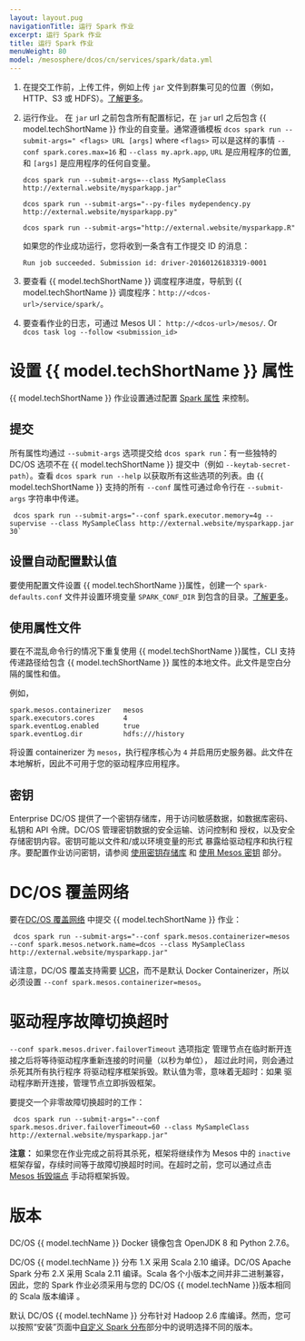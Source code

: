```yaml
---
layout: layout.pug
navigationTitle: 运行 Spark 作业
excerpt: 运行 Spark 作业
title: 运行 Spark 作业
menuWeight: 80
model: /mesosphere/dcos/cn/services/spark/data.yml
---
```

1. 在提交工作前，上传工件，例如上传 `jar` 文件到群集可见的位置（例如，HTTP、S3 或 HDFS）。[了解更多][13]。

1. 运行作业。
 在 `jar` url 之前包含所有配置标记，在 `jar` url 之后包含 {{ model.techShortName }} 作业的自变量。通常遵循模板 `dcos spark run --submit-args=" <flags> URL [args]` where `<flags>` 可以是这样的事情 `--conf spark.cores.max=16` 和 `--class my.aprk.app`, `URL` 是应用程序的位置, 和 `[args]` 是应用程序的任何自变量。
    ```    
    dcos spark run --submit-args=--class MySampleClass http://external.website/mysparkapp.jar" 

    dcos spark run --submit-args="--py-files mydependency.py http://external.website/mysparkapp.py" 

    dcos spark run --submit-args="http://external.website/mysparkapp.R" 
    ```
    如果您的作业成功运行，您将收到一条含有工作提交 ID 的消息：
    ```
    Run job succeeded. Submission id: driver-20160126183319-0001
    ```
1. 要查看 {{ model.techShortName }} 调度程序进度，导航到 {{ model.techShortName }} 调度程序：`http://<dcos-url>/service/spark/`。

1. 要查看作业的日志，可通过 Mesos UI： `http://<dcos-url>/mesos/`. Or `dcos task log --follow <submission_id>`

# 设置 {{ model.techShortName }} 属性

{{ model.techShortName }} 作业设置通过配置 [Spark 属性][14] 来控制。

## 提交

所有属性均通过 `--submit-args` 选项提交给 `dcos spark run`：有一些独特的 DC/OS 选项不在 {{ model.techShortName }} 提交中（例如 `--keytab-secret-path`）。查看 `dcos spark run --help` 以获取所有这些选项的列表。由 {{ model.techShortName }} 支持的所有 `--conf` 属性可通过命令行在 `--submit-args` 字符串中传递。
```
 dcos spark run --submit-args="--conf spark.executor.memory=4g --supervise --class MySampleClass http://external.website/mysparkapp.jar 30`
```

## 设置自动配置默认值

要使用配置文件设置 {{ model.techShortName }}属性，创建一个
`spark-defaults.conf` 文件并设置环境变量
`SPARK_CONF_DIR` 到包含的目录。[了解更多][15]。

## 使用属性文件

要在不混乱命令行的情况下重复使用 {{ model.techShortName }}属性，CLI 支持传递路径给包含 {{ model.techShortName }} 属性的本地文件。此文件是空白分隔的属性和值。

例如，

```text
spark.mesos.containerizer   mesos
spark.executors.cores       4
spark.eventLog.enabled      true
spark.eventLog.dir          hdfs:///history
```
将设置 containerizer 为 `mesos`，执行程序核心为 `4` 并启用历史服务器。此文件在本地解析，因此不可用于您的驱动程序应用程序。


## 密钥

Enterprise DC/OS 提供了一个密钥存储库，用于访问敏感数据，如数据库密码、
私钥和 API 令牌。DC/OS 管理密钥数据的安全运输、访问控制和
授权，以及安全存储密钥内容。密钥可能以文件和/或以环境变量的形式
暴露给驱动程序和执行程序。要配置作业访问密钥，请参阅
[使用密钥存储库](/mesosphere/dcos/cn/services/spark/2.3.1-2.2.1-2/security/#using-the-secret-store) 和
[使用 Mesos 密钥](/mesosphere/dcos/cn/services/spark/2.3.1-2.2.1-2/security/#using-mesos-secrets) 部分。

# DC/OS 覆盖网络

要在[DC/OS 覆盖网络][16] 中提交 {{ model.techShortName }} 作业：
```
 dcos spark run --submit-args="--conf spark.mesos.containerizer=mesos --conf spark.mesos.network.name=dcos --class MySampleClass http://external.website/mysparkapp.jar" 
```

请注意，DC/OS 覆盖支持需要 [UCR][17]，而不是默认 Docker Containerizer，所以必须设置 `--conf spark.mesos.containerizer=mesos`。

# 驱动程序故障切换超时

`--conf spark.mesos.driver.failoverTimeout` 选项指定 
管理节点在临时断开连接之后将等待驱动程序重新连接的时间量（以秒为单位），
超过此时间，则会通过杀死其所有执行程序 
将驱动程序框架拆毁。默认值为零，意味着无超时：如果 
驱动程序断开连接，管理节点立即拆毁框架。

要提交一个非零故障切换超时的工作：
```
 dcos spark run --submit-args="--conf spark.mesos.driver.failoverTimeout=60 --class MySampleClass http://external.website/mysparkapp.jar" 
```

<p class="message--note"><strong>注意：</strong> 如果您在作业完成之前将其杀死，框架将继续作为 Mesos 中的 <code>inactive</code> 框架存留，存续时间等于故障切换超时时间。在超时之前，您可以通过点击
<a href="http://mesos.apache.org/documentation/latest/endpoints/master/teardown/">Mesos 拆毁端点</a> 手动将框架拆毁。</p>

# 版本

DC/OS {{ model.techName }} Docker 镜像包含 OpenJDK 8 和 Python 2.7.6。

DC/OS {{ model.techName }} 分布 1.X 采用 Scala 2.10 编译。DC/OS Apache Spark 分布 2.X 采用 Scala 2.11 编译。Scala 各个小版本之间并非二进制兼容，因此，您的 Spark 作业必须采用与您的 DC/OS {{ model.techName }}版本相同的 Scala 版本编译 。

默认 DC/OS {{ model.techName }} 分布针对 Hadoop 2.6 库编译。然而，您可以按照“安装”页面中[自定义 Spark 分布](/mesosphere/dcos/cn/services/spark/2.3.1-2.2.1-2/install/#customize-spark-distribution)部分中的说明选择不同的版本。


[13]: http://spark.apache.org/docs/latest/submitting-applications.html
[14]: http://spark.apache.org/docs/latest/configuration.html#spark-properties
[15]: http://spark.apache.org/docs/latest/configuration.html#overriding-configuration-directory
[16]: /mesosphere/dcos/latest/overview/design/overlay/
[17]: /mesosphere/dcos/latest/deploying-services/containerizers/ucr/
[18]: http://mesos.apache.org/documentation/latest/endpoints/master/teardown/

